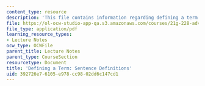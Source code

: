 ```yaml
---
content_type: resource
description: 'This file contains information regarding defining a term: Sentence definitions.'
file: https://ol-ocw-studio-app-qa.s3.amazonaws.com/courses/21g-228-advanced-workshop-in-writing-for-social-sciences-and-architecture-els-spring-2007/392726e76105e978cc9802dd6c147cd1_MIT21G.228S07_sent_def.pdf
file_type: application/pdf
learning_resource_types:
- Lecture Notes
ocw_type: OCWFile
parent_title: Lecture Notes
parent_type: CourseSection
resourcetype: Document
title: 'Defining a Term: Sentence Definitions'
uid: 392726e7-6105-e978-cc98-02dd6c147cd1
---
```

